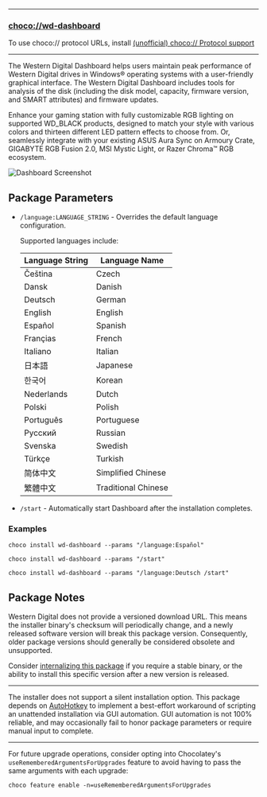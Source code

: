 
---
### [choco://wd-dashboard](choco://wd--dashboard)
To use choco:// protocol URLs, install [(unofficial) choco:// Protocol support](https://chocolatey.org/packages/choco-protocol-support)

---

The Western Digital Dashboard helps users maintain peak performance of Western Digital drives in Windows® operating systems with a user-friendly graphical interface. The Western Digital Dashboard includes tools for analysis of the disk (including the disk model, capacity, firmware version, and SMART attributes) and firmware updates.

Enhance your gaming station with fully customizable RGB lighting on supported WD_BLACK products, designed to match your style with various colors and thirteen different LED pattern effects to choose from. Or, seamlessly integrate with your existing ASUS Aura Sync on Armoury Crate, GIGABYTE RGB Fusion 2.0, MSI Mystic Light, or Razer Chroma™ RGB ecosystem.

![Dashboard Screenshot](https://cdn.jsdelivr.net/gh/brogers5/chocolatey-package-wd-dashboard@1f424def2cab249062aa43fe1a4ae88d54f2507f/Screenshot.png)

## Package Parameters

* `/language:LANGUAGE_STRING` - Overrides the default language configuration.

    Supported languages include:

    |Language String|Language Name|
    |-|-|
    |Čeština|Czech|
    |Dansk|Danish|
    |Deutsch|German|
    |English|English|
    |Español|Spanish|
    |Françias|French|
    |Italiano|Italian|
    |日本語|Japanese|
    |한국어|Korean|
    |Nederlands|Dutch|
    |Polski|Polish|
    |Português|Portuguese|
    |Pусский|Russian|
    |Svenska|Swedish|
    |Türkçe|Turkish|
    |简体中文|Simplified Chinese|
    |繁體中文|Traditional Chinese|

* `/start` - Automatically start Dashboard after the installation completes.

### Examples

```
choco install wd-dashboard --params "/language:Español"
```

```
choco install wd-dashboard --params "/start"
```

```
choco install wd-dashboard --params "/language:Deutsch /start"
```

## Package Notes
Western Digital does not provide a versioned download URL. This means the installer binary's checksum will periodically change, and a newly released software version will break this package version. Consequently, older package versions should generally be considered obsolete and unsupported.

Consider [internalizing this package](https://docs.chocolatey.org/en-us/guides/create/recompile-packages) if you require a stable binary, or the ability to install this specific version after a new version is released.

---

The installer does not support a silent installation option. This package depends on [AutoHotkey](https://community.chocolatey.org/packages/autohotkey) to implement a best-effort workaround of scripting an unattended installation via GUI automation. GUI automation is not 100% reliable, and may occasionally fail to honor package parameters or require manual input to complete.

---

For future upgrade operations, consider opting into Chocolatey's `useRememberedArgumentsForUpgrades` feature to avoid having to pass the same arguments with each upgrade:
```
choco feature enable -n=useRememberedArgumentsForUpgrades
```
